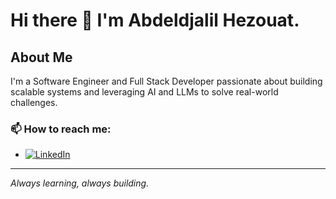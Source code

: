 # Hi there 👋 I'm Abdeldjalil Hezouat.

## About Me
I'm a Software Engineer and Full Stack Developer passionate about building scalable systems and leveraging AI and LLMs to solve real-world challenges.
<!--
## 🛠️ Technical Expertise

### Backend Development
- Python | FastAPI | RESTful APIs | Django
- NodeJs | ExpressJs
- Database Design (SQL & NoSQL)
- System Architecture & Optimization
- Security & Authentication

### Frontend Development
- React.js | Modern JavaScript
- Bootstrap | Tailwind CSS
- Responsive Web Design
- Component-Based Architecture

### Cloud & DevOps
- AWS Cloud Services 
- CI/CD Pipelines
- Docker & Docker Compose

### Machine Learning & AI
- Deep Learning & Neural Networks
- Natural Language Processing (NLP)
- Supervised Learning Techniques

## 💡 What I Do
- Design and implement scalable web applications
- Optimize backend systems for performance
- Build secure and maintainable architectures
- Lead projects from conception to deployment

## 🚀 Current Focus
- Exploring Large Language Models
- Prompt Engineering
- Cloud-Native Architecture
- Performance Optimization

### 💻 Technologies & Tools
![Python](https://img.shields.io/badge/-Python-3776AB?style=flat&logo=Python&logoColor=white)
![JavaScript](https://img.shields.io/badge/-JavaScript-F7DF1E?style=flat&logo=JavaScript&logoColor=black)

### 📊 GitHub Stats
![Your GitHub stats](https://github-readme-stats.vercel.app/api?username=abdeldjalil-h&count_private=true&show_icons=true&theme=dark)
-->
### 📫 How to reach me:
- [![LinkedIn](https://img.shields.io/badge/-LinkedIn-0077B5?style=flat&logo=linkedin&logoColor=white)](https://www.linkedin.com/in/jalilh/)

---
*Always learning, always building.*

<!--
**Abdeldjalil-H/abdeldjalil-h** is a ✨ _special_ ✨ repository because its `README.md` (this file) appears on your GitHub profile.

Here are some ideas to get you started:

- 🔭 I’m currently working on ...
- 🌱 I’m currently learning ...
- 👯 I’m looking to collaborate on ...
- 🤔 I’m looking for help with ...
- 💬 Ask me about ...
- 📫 How to reach me: ...
- 😄 Pronouns: ...
- ⚡ Fun fact: ...
-->
